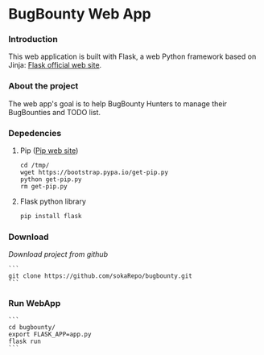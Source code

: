 # BugBounty Web App


### Introduction

This web application is built with Flask, a web Python framework based on Jinja:
[Flask official web site](http://flask.pocoo.org/ "Flask's Homepage").

### About the project

The web app's goal is to help BugBounty Hunters to manage their BugBounties and TODO list.

### Depedencies

1. Pip ([Pip web site](https://pip.pypa.io/en/stable/installing/ "Pip's Homepage"))
	```
	cd /tmp/
	wget https://bootstrap.pypa.io/get-pip.py
	python get-pip.py
	rm get-pip.py
	```
1. Flask python library
	```bash
	pip install flask
	```

### Download

*Download project from github*

	```
	git clone https://github.com/sokaRepo/bugbounty.git
	```

### Run WebApp

	```
	cd bugbounty/
	export FLASK_APP=app.py
	flask run
	```